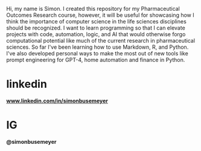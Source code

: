 Hi, my name is Simon. I created this repository for my Pharmaceutical Outcomes Research course, however, it will be useful for showcasing how I think the importance of computer science in the life sciences disciplines should be recognized.
I want to learn programming so that I can elevate projects with code, automation, logic, and AI that would otherwise forgo computational potential like much of the current research in pharmaceutical sciences.
So far I've been learning how to use Markdown, R, and Python. I've also developed personal ways to make the most out of new tools like prompt engineering for GPT-4, home automation and finance in Python.

# linkedin
**www.linkedin.com/in/simonbusemeyer**

# IG
**@simonbusemeyer**